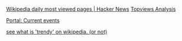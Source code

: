 
[Wikipedia daily most viewed pages | Hacker News](https://news.ycombinator.com/item?id=38813395)
[Topviews Analysis](https://pageviews.wmcloud.org/topviews/?project=en.wikipedia.org&platform=all-access&date=2023-12-29&excludes=)

[Portal: Current events](https://en.wikipedia.org/wiki/Portal:Current_events)

[see what is 'trendy' on wikipedia. (or not)](http://stats.grok.se/)
